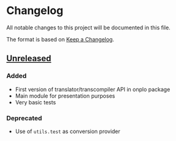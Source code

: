 # Changelog

All notable changes to this project will be documented in this file.

The format is based on [Keep a Changelog](https://keepachangelog.com/en/1.0.0/).

## [Unreleased]

### Added

- First version of translator/transcompiler API in onplo package
- Main module for presentation purposes
- Very basic tests

### Deprecated

- Use of `utils.test` as conversion provider

[unreleased]: https://github.com/konrad-szychowiak/onp.lo
